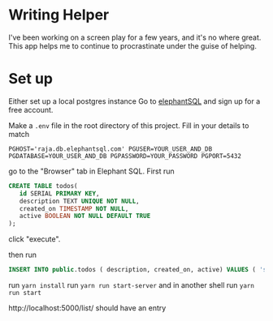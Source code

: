 # Writing Helper

I've been working on a screen play for a few years, and it's no where great. This app helps me to continue to procrastinate under the guise of helping. 

# Set up
Either set up a local postgres instance 
Go to [elephantSQL](https://www.elephantsql.com/) and sign up for a free account.

Make a `.env` file in the root directory of this project. Fill in your details to match

`
PGHOST='raja.db.elephantsql.com'
PGUSER=YOUR_USER_AND_DB
PGDATABASE=YOUR_USER_AND_DB
PGPASSWORD=YOUR_PASSWORD
PGPORT=5432
`

go to the "Browser" tab in Elephant SQL. First run

```sql
CREATE TABLE todos(
   id SERIAL PRIMARY KEY,
   description TEXT UNIQUE NOT NULL,
   created_on TIMESTAMP NOT NULL,
   active BOOLEAN NOT NULL DEFAULT TRUE
);
```
click "execute".

then run 

```sql
INSERT INTO public.todos ( description, created_on, active) VALUES ( 'sampleTodo', now(), true);
```


run `yarn install`
run `yarn run start-server` and in another shell run `yarn run start`

http://localhost:5000/list/ should have an entry